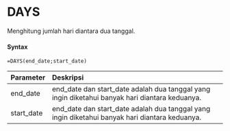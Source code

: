 # DAYS

Menghitung jumlah hari diantara dua tanggal.

#### Syntax

```text
=DAYS(end_date;start_date)
```

| Parameter | Deskripsi |
| :--- | :--- |
| end_date | end_date dan start_date adalah dua tanggal yang ingin diketahui banyak hari diantara keduanya. |
| start_date | end_date dan start_date adalah dua tanggal yang ingin diketahui banyak hari diantara keduanya. |